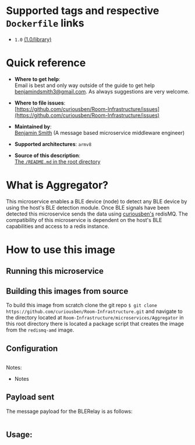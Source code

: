 # Supported tags and respective `Dockerfile` links

 - `1.0` [(1.0/library)](https://github.com/curiousben/Room-Infrastructure/blob/master/microservices/Aggregator/base/docker/1.0/Dockerfile)

# Quick reference

- **Where to get help**:  
  Email is best and only way outside of the guide to get help [benjamindsmith3@gmail.com](benjamindsmith3@gmail.com). As always suggestions are very welcome.

- **Where to file issues**:  
  [https://github.com/curiousben/Room-Infrastructure/issues](https://github.com/curiousben/Room-Infrastructure/issues)

- **Maintained by**:  
  [Benjamin Smith](https://www.linkedin.com/in/42656e/) (A message based microservice middleware engineer)

- **Supported architectures**: `armv8`

- **Source of this description**:  
  [The `/README.md` in the root directory](https://github.com/curiousben/Room-Infrastructure/blob/master/microservices/Aggregator/base/docker/1.0/README.md)
  
# What is Aggregator?

This microservice enables a BLE device (node) to detect any BLE device by using the host's BLE detection module. Once BLE signals have been detected this microservice sends the data using [curiousben's](https://hub.docker.com/u/curiousben/) redisMQ. The compatibility of this microservice is dependent on the host's BLE capabilities and access to a redis instance.

# How to use this image

## Running this microservice


## Building this images from source

To build this image from scratch clone the git repo `$ git clone https://github.com/curiousben/Room-Infrastructure.git` and navigate to the directory located at `Room-Infrastructure/microservices/Aggregator` in this root directory there is located a package script that creates the image from the `redismq-amd` image.

## Configuration

```js
```
Notes:

- Notes

## Payload sent

The message payload for the BLERelay is as follows:

```js
```

## Usage:

